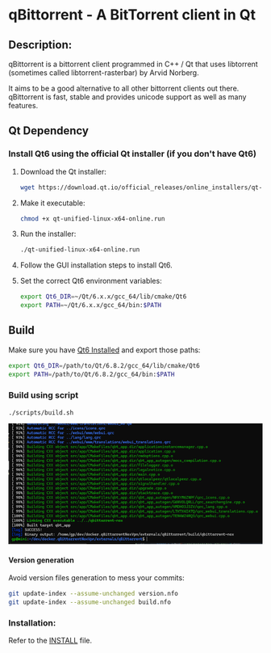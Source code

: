 # qBittorrent - A BitTorrent client in Qt

## Description:
qBittorrent is a bittorrent client programmed in C++ / Qt that uses
libtorrent (sometimes called libtorrent-rasterbar) by Arvid Norberg.

It aims to be a good alternative to all other bittorrent clients
out there. qBittorrent is fast, stable and provides unicode
support as well as many features.


## Qt Dependency 

### Install Qt6 using the official Qt installer (if you don't have Qt6)

1. Download the Qt installer:
   ```sh
   wget https://download.qt.io/official_releases/online_installers/qt-unified-linux-x64-online.run
   ```
2. Make it executable:
   ```sh
   chmod +x qt-unified-linux-x64-online.run
   ```
3. Run the installer:
   ```sh
   ./qt-unified-linux-x64-online.run
   ```
4. Follow the GUI installation steps to install Qt6.

5. Set the correct Qt6 environment variables:
   ```sh
   export Qt6_DIR=~/Qt/6.x.x/gcc_64/lib/cmake/Qt6
   export PATH=~/Qt/6.x.x/gcc_64/bin:$PATH
   ```

## Build 

Make sure you have [Qt6 Installed](https://doc.qt.io/qt-6/get-and-install-qt.html) and export those paths:

```bash
export Qt6_DIR=/path/to/Qt/6.8.2/gcc_64/lib/cmake/Qt6
export PATH=/path/to/Qt/6.8.2/gcc_64/bin:$PATH
```


### Build using script

```
./scripts/build.sh
```

![ss](doc/img/ss.png)

#### Version generation

Avoid version files generation to mess your commits:

```bash
git update-index --assume-unchanged version.nfo
git update-index --assume-unchanged build.nfo
```

### Installation:

Refer to the [INSTALL](INSTALL) file.
